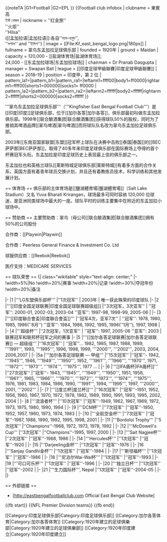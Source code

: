 {{noteTA
|G1=Football
|G2=EPL
}}
{{Football club infobox
| clubname   = 東賓高<br /> ইস্ট বেঙ্গল 
| nickname   = ''红金旅''<br />''火炬''<br />''Hilsa''<br> ([[孟加拉语|孟加拉语]]:各自''লাল-হলুদ'',<br>  ''মশাল'' and ''ইলিশ'')
| image      = [[File:Kf_east_bengal_logo.png|180px]]
| fullname   = 翠鸟东孟加拉足球俱乐部
| founded    = 1920年
| ground     = Maidan
| capacity   = 120,000 - [[盐湖体育场|盐湖体育场]];<br> 24,000 - [[东孟加拉球场|东孟加拉球场]]
| chairman   = Dr Pranab Dasgupta
| manager    = Swapan Ball
| league     = [[印度足球甲級聯賽|印度足球甲級聯賽]]
| season     = 2018–19
| position   = 印度甲，第 2 位
| pattern_la1=|pattern_b1=|pattern_ra1=|leftarm1=ffff00|body1=ff0000|rightarm1=ffff00|shorts1=000000|socks1= ff0000
| pattern_la2=|pattern_b2=|pattern_ra2=|leftarm2=ffffff|body2=ffffff|rightarm2=ffffff|shorts2=000000|socks2=ffffff
}}

'''翠鸟东孟加拉足球俱乐部'''（'''Kingfisher East Bengal Football Club'''）是[[印度|印度]]足球俱乐部，位于[[加尔各答|加尔各答]]，俱乐部最初叫做东孟加拉俱乐部。1998年[[联合酿酒集团|联合酿酒集团]]获得球队50%的股权，同时为了推销其啤酒品牌[[翠鸟啤酒|翠鸟啤酒]]而将球队队名改为翠鸟东孟加拉足球俱乐部。  

2003年[[东南亚国家联盟|东盟]]冠军杯上球队在决赛中击败[[泰国|泰国]]的[[BEC萨萨那|BEC萨萨那]]，取得了40多年来印度足球俱乐部在国际赛场上夺得的首个杯赛冠军头衔。东孟加拉是印度足球历史上表现最上佳的俱乐部之一。  

东孟加拉也和英格兰球队[[莱斯特城足球俱乐部|莱斯特城]]有着多方面的合作关系，英国方面有着青年球员交换计划，并且还有着教练员技术，科学训练和其他发展计划。

== 体育场 ==
俱乐部的主体育场是[[鹽湖體育場|鹽湖體育場]]（Salt Lake Stadium）又名 Yuva Bharati Krirangan，球场最多可同时容纳 120,000 位球迷，是亚洲同类球场中最大的一座。球队平时的训练主要集中在附近的东孟加拉小球场中。

== 赞助商 ==
主要赞助商：翠鸟（母公司[[联合酿酒集团|联合酿酒集团]]拥有50%的公司股份

合作商：[[Playwin|Playwin]]

合作商：Peerless General Finance & Investment Co. Ltd

球服供应商：[[Reebok|Reebok]]

医疗支持：MEDICARE SERVICES

== 球队荣誉 ==
{| class="wikitable" style="text-align: center;"
|-
!width=5%|No
!width=20%|赛事
!width=20%|记录
!width=30%|夺冠年份
!width=20%|备注

|-
|1
|'''LG东盟俱乐部杯'''
|''1次冠军''
| 2003年
| 唯一获此殊荣的印度球队
|-
|2
|'''[[印度全国足球联赛|印度全国足球联赛超级组]]
|''3次冠军，3次亚军''
| ''冠军'': 2000-01, 2002-03, 2003-04
''亚军'': 1997-98, 1998-99, 2005-06
| 
|-
|3
|'''[[印度聯合會盃|印度聯合會盃]]'''
|''冠军4次，亚军7次''
| ''冠军'': 1978, 1980, 1985, 1996(''8月'')
''亚军'': 1984, 1986, 1992, 1995, 1996(''1月''), 1997, 1998
| 
|-
|4
|'''超级杯'''
|''2次冠军，1次亚军''
| ''冠军'': 1997, 2005-06
''亚军'': 2003
| 联赛冠军和联邦杯冠军之间的赛事
|-
|5
|'''[[加尔各答足球联赛|加尔各答足球联赛]] — 超级组'''
|''16次冠军''
| ''冠军''... 1982, 1985, 1987, 1988, 1989, '''1991''', 1993, '''1995''', 1996, 1998, 1999, '''2000''', '''2002''', 2003, 2004, 2006,2007
| 
|-
|5a
|'''加尔各答足球联赛 — 甲组'''
|''15次冠军''
|''冠军''- 1942, '''1945''', 1946, '''1949''', '''1950''', 1952, '''1961''', '''1966''', '''1970''', 1971, '''1972''', '''1973''', '''1974''', '''1975''', 1977 ...
| 
|-
|6
|'''[[IFA盾杯|IFA盾杯]]'''
|''27次冠军''
|''冠军''- 1943, '''1945''', '''1949''', '''1950''', 1951, 1958, '''1961''', 1965, '''1966''', '''1970''', '''1972''', '''1973''', '''1974''', '''1975''', 1976, 1981, 1983, 1984, 1986, 1990, '''1991''', 1994, '''1995''', 1997, '''2000''', 2001, '''2002'''
| 
|-
|7
|'''[[度兰杯|度兰杯]]'''
|''16次冠军''
|''冠军''-1951, 1952, 1956, 1960, 1967, 1970, 1972, 1978, 1982, 1989, 1990, 1991, 1993, 1995, 2002, 2004
| 
|-
|8
|'''流浪者杯'''
|''10次冠军''
|''冠军''-1949, 1962, 1967, 1969, 1972, 1973, 1975, 1980, 1990, 1994
| 
|-
|9
|'''DCM杯'''
|''7次冠军''
|''冠军''-1950, 1952, 1957, 1960, 1973, 1974, 1983
| 
|-
|10
|'''全航空金杯'''
|''7次冠军''
|''冠军''-1987, 1988, 1990, 1992, 1995, 1998, 2001
| 
|-
|11
|'''Bordoloi Trophy'''
|''5次冠军''
|''Champions''-1968, 1972, 1973, 1978, 1992
| 
|-
|12
|'''McDowell's Cup'''
|''3次冠军''
|''Champions''-1995, 1997, 2000
| 
|-
|13
|'''Sait Nagjee杯'''
|''2次冠军''
|''冠军''-1968, 1986
| 
|-
|14
|'''Hercules杯'''
|''1次冠军''
|''冠军''-1920
| 
|-
|15
|'''Darjeeling金杯'''
|''1次冠军''
|''冠军''-1976
| 
|-
|16
|'''Sanjay Gandhi金杯'''
|''1次冠军''
|''冠军''-1984
| 
|-
|17
|'''斯坦福杯'''
|''1次冠军''
|''冠军''-1986
| 
|-
|18
|'''尼泊尔Wai-Wai杯''' 
|''1次冠军''
|''冠军''-1993
| 
|-
|19
|'''可口可乐杯'''
|''1次冠军''
|''冠军''-1996
| 
|-
|20
|'''独立日杯'''
|''1次冠军''
|''冠军''-2002
| 
|-
|21
|'''生力国际杯''', Nepal
|''1次冠军''
|''冠军''-2004-05
| 
|-
|}

== 外部链接 ==
* [http://eastbengalfootballclub.com Official East Bengal Club Website]

{{fb start}}
{{NFL Premier Division teams}}
{{fb end}}

[[Category:印度足球俱乐部|Category:印度足球俱乐部]]
[[Category:加尔各答体育|Category:加尔各答体育]]
[[Category:1920年建立的足球俱樂部|Category:1920年建立的足球俱樂部]]
[[Category:1920年印度建立|Category:1920年印度建立]]